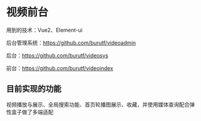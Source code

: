  # 视频前台

用到的技术：Vue2、Element-ui

后台管理系统：https://github.com/burutf/videoadmin

后台：https://github.com/burutf/videosys

前台：https://github.com/burutf/videoindex

## 目前实现的功能

​	视频播放与展示、全局搜索功能、首页轮播图展示、收藏，并使用媒体查询配合弹性盒子做了多端适配

